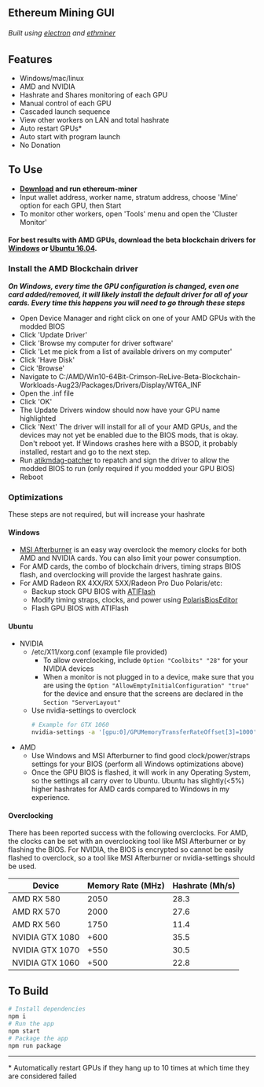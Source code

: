 ## Ethereum Mining GUI
###### Built using [electron](https://github.com/electron/electron-quick-start) and [ethminer](https://github.com/ethereum-mining/ethminer)

## Features
- Windows/mac/linux
- AMD and NVIDIA
- Hashrate and Shares monitoring of each GPU
- Manual control of each GPU
- Cascaded launch sequence
- View other workers on LAN and total hashrate
- Auto restart GPUs*
- Auto start with program launch
- No Donation

## To Use
- **[Download](https://github.com/agouin/ethereum-miner/releases) and run ethereum-miner**
- Input wallet address, worker name, stratum address, choose 'Mine' option for each GPU, then Start
- To monitor other workers, open 'Tools' menu and open the 'Cluster Monitor'
 
#### For best results with AMD GPUs, download the beta blockchain drivers for [Windows](https://support.amd.com/en-us/kb-articles/Pages/Radeon-Software-Crimson-ReLive-Edition-Beta-for-Blockchain-Compute-Release-Notes.aspx) or [Ubuntu 16.04](https://support.amd.com/en-us/kb-articles/Pages/AMDGPU-Pro-Beta-Mining-Driver-for-Linux-Release-Notes.aspx). 
### Install the AMD Blockchain driver 
***On Windows, every time the GPU configuration is changed, even one card added/removed, it will likely install the default driver for all of your cards. Every time this happens you will need to go through these steps***
- Open Device Manager and right click on one of your AMD GPUs with the modded BIOS
- Click 'Update Driver'
- Click 'Browse my computer for driver software'
- Click 'Let me pick from a list of available drivers on my computer'
- Click 'Have Disk'
- Cick 'Browse'
- Navigate to C:/AMD/Win10-64Bit-Crimson-ReLive-Beta-Blockchain-Workloads-Aug23/Packages/Drivers/Display/WT6A_INF
- Open the .inf file
- Click 'OK'
- The Update Drivers window should now have your GPU name highlighted
- Click 'Next'
The driver will install for all of your AMD GPUs, and the devices may not yet be enabled due to the BIOS mods, that is okay. Don't reboot yet. If Windows crashes here with a BSOD, it probably installed, restart and go to the next step.
- Run [atikmdag-patcher](https://www.monitortests.com/forum/Thread-AMD-ATI-Pixel-Clock-Patcher) to repatch and sign the driver to allow the modded BIOS to run (only required if you modded your GPU BIOS)
- Reboot

### Optimizations
These steps are not required, but will increase your hashrate
#### Windows
- [MSI Afterburner](https://www.msi.com/page/afterburner) is an easy way overclock the memory clocks for both AMD and NVIDIA cards. You can also limit your power consumption. 
- For AMD cards, the combo of blockchain drivers, timing straps BIOS flash, and overclocking will provide the largest hashrate gains.
- For AMD Radeon RX 4XX/RX 5XX/Radeon Pro Duo Polaris/etc:
  - Backup stock GPU BIOS with [ATIFlash](https://www.techpowerup.com/download/ati-atiflash/)
  - Modify timing straps, clocks, and power using [PolarisBiosEditor](https://github.com/jaschaknack/PolarisBiosEditor)
  - Flash GPU BIOS with ATIFlash

#### Ubuntu
- NVIDIA
  - /etc/X11/xorg.conf (example file provided)
    - To allow overclocking, include `Option "Coolbits" "28"` for your NVIDIA devices
    - When a monitor is not plugged in to a device, make sure that you are using the `Option "AllowEmptyInitialConfiguration" "true"` for the device and ensure that the screens are declared in the `Section "ServerLayout"`
  - Use nvidia-settings to overclock
    ```bash
    # Example for GTX 1060
    nvidia-settings -a '[gpu:0]/GPUMemoryTransferRateOffset[3]=1000'`
    ```
- AMD
  - Use Windows and MSI Afterburner to find good clock/power/straps settings for your BIOS (perform all Windows optimizations above)
  - Once the GPU BIOS is flashed, it will work in any Operating System, so the settings all carry over to Ubuntu. Ubuntu has slightly(<5%) higher hashrates for AMD cards compared to Windows in my experience.

#### Overclocking
There has been reported success with the following overclocks. For AMD, the clocks can be set with an overclocking tool like MSI Afterburner or by flashing the BIOS. For NVIDIA, the BIOS is encrypted so cannot be easily flashed to overclock, so a tool like MSI Afterburner or nvidia-settings should be used.

| Device           | Memory Rate (MHz) | Hashrate (Mh/s) |
| ---------------- | ----------------- | ----- |
| AMD RX 580       | 2050              | 28.3  |
| AMD RX 570       | 2000              | 27.6  |
| AMD RX 560       | 1750              | 11.4  |
| NVIDIA GTX 1080  | +600              | 35.5  |
| NVIDIA GTX 1070  | +550              | 30.5  |
| NVIDIA GTX 1060  | +500              | 22.8  |

## To Build

```bash
# Install dependencies
npm i
# Run the app
npm start
# Package the app
npm run package
```

---
\* Automatically restart GPUs if they hang up to 10 times at which time they are considered failed
